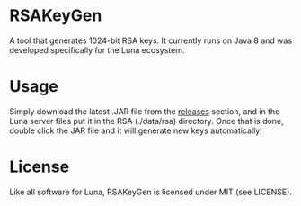 # RSAKeyGen

A tool that generates 1024-bit RSA keys. It currently runs on Java 8 and was developed specifically for the Luna ecosystem.

# Usage

Simply download the latest .JAR file from the [releases](https://github.com/luna-rs/rsakeygen/releases) section, and in the Luna server files put it in the RSA (./data/rsa) directory. Once that is done, double click the JAR file and it will generate new keys automatically!

# License

Like all software for Luna, RSAKeyGen is licensed under MIT (see LICENSE).
